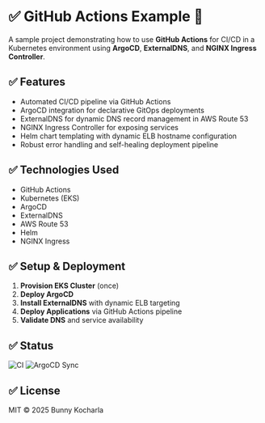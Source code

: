 # ✅ GitHub Actions Example 🧮

A sample project demonstrating how to use **GitHub Actions** for CI/CD in a Kubernetes environment using **ArgoCD**, **ExternalDNS**, and **NGINX Ingress Controller**.

## ✅ Features

- Automated CI/CD pipeline via GitHub Actions
- ArgoCD integration for declarative GitOps deployments
- ExternalDNS for dynamic DNS record management in AWS Route 53
- NGINX Ingress Controller for exposing services
- Helm chart templating with dynamic ELB hostname configuration
- Robust error handling and self-healing deployment pipeline

## ✅ Technologies Used

- GitHub Actions
- Kubernetes (EKS)
- ArgoCD
- ExternalDNS
- AWS Route 53
- Helm
- NGINX Ingress

## ✅ Setup & Deployment

1. **Provision EKS Cluster** (once)
2. **Deploy ArgoCD**
3. **Install ExternalDNS** with dynamic ELB targeting
4. **Deploy Applications** via GitHub Actions pipeline
5. **Validate DNS** and service availability

## ✅ Status

![CI](https://github.com/bunnykocharla/github-actions-example/actions/workflows/deploy.yml/badge.svg)
![ArgoCD Sync](https://img.shields.io/badge/ArgoCD-Synced-brightgreen?logo=argo)

## ✅ License

MIT © 2025 Bunny Kocharla
